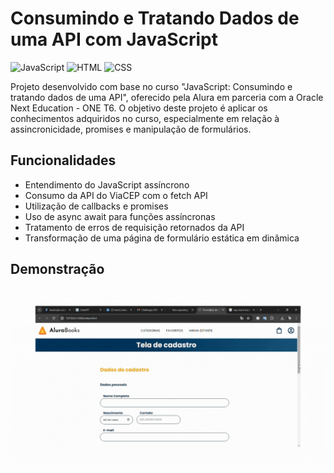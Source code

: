 # Consumindo e Tratando Dados de uma API com JavaScript

![JavaScript](https://img.shields.io/badge/JavaScript-ES6-yellow)
![HTML](https://img.shields.io/badge/HTML-5-orange)
![CSS](https://img.shields.io/badge/CSS-3-blue)

Projeto desenvolvido com base no curso "JavaScript: Consumindo e tratando dados de uma API", oferecido pela Alura em parceria com a Oracle Next Education - ONE T6. O objetivo deste projeto é aplicar os conhecimentos adquiridos no curso, especialmente em relação à assincronicidade, promises e manipulação de formulários.

## Funcionalidades

- Entendimento do JavaScript assíncrono
- Consumo da API do ViaCEP com o fetch API
- Utilização de callbacks e promises
- Uso de async await para funções assíncronas
- Tratamento de erros de requisição retornados da API
- Transformação de uma página de formulário estática em dinâmica

## Demonstração

[![Demo](formulario-de-cadastro.gif)](https://github.com/deboranortes/js-consumindo-dados-api)
